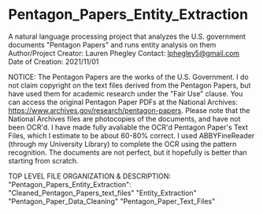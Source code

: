 # Pentagon_Papers_Entity_Extraction
A natural language processing project that analyzes the U.S. government documents "Pentagon Papers" and runs entity analysis on them
Author/Project Creator: Lauren Phegley
Contact: lphegley5@gmail.com
Date of Creation: 2021/11/01

NOTICE: The Pentagon Papers are the works of the U.S. Government. I do not claim copyright on the text files derived from the Pentagon Papers,
but have used them for academic research under the "Fair Use" clause.
You can access the original Pentagon Paper PDFs at the National Archives: <https://www.archives.gov/research/pentagon-papers>. Please note that the National Archives files are
photocopies of the documents, and have not been OCR'd. I have made fully avaliable the OCR'd Pentagon Paper's Text Files, which I estimate to be about 60-80% correct. 
I used ABBYFineReader (through my University Library) to complete the OCR using the pattern recognition. The documents are not perfect, but it hopefully is better than starting from scratch. 


TOP LEVEL FILE ORGANIZATION & DESCRIPTION: 
"Pentagon_Papers_Entity_Extraction":
  "Cleaned_Pentagon_Papers_text_files"
  "Entity_Extraction"
  "Pentagon_Paper_Data_Cleaning"
  "Pentagon_Paper_Text_Files"
  
